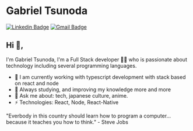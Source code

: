 # Gabriel Tsunoda
[![Linkedin Badge](https://img.shields.io/badge/-tsunodagabriel-blue?style=flat-square&logo=Linkedin&logoColor=white&link=https://www.linkedin.com/in/tsunodagabriel/)](https://www.linkedin.com/in/tsunodagabriel/)
[![Gmail Badge](https://img.shields.io/badge/-gabrieltsunoda@gmail.com-c14438?style=flat-square&logo=Gmail&logoColor=white&link=mailto:gabrieltsunoda@gmail.com)](mailto:gabrieltsunoda@gmail.com)

## Hi 👋, 
I'm Gabriel Tsunoda, I'm a Full Stack developer 👨‍💻 who is passionate about technology including several programming languages. 

- 🔭 I am currently working with typescript development with stack based on react and node
- 🌱 Always studying, and improving my knowledge more and more
- 💬 Ask me about: tech, japanese culture, anime.
- ⚡ Technologies: React, Node, React-Native

"Everbody in this country should learn how to program a computer... because it teaches you how to think." - Steve Jobs
